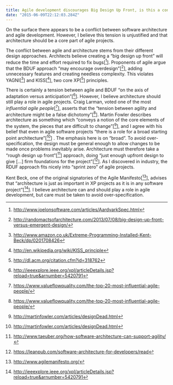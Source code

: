 ```yaml
---
title: Agile development discourages Big Design Up Front, is this a conflict with software architecture?
date: "2015-06-09T22:12:03.284Z"
---
```


On the surface there appears to be a conflict between software architecture and agile development. However, I believe this tension is unjustified and that architecture should be a core part of agile projects.

The conflict between agile and architecture stems from their different design approaches. Architects believe creating a “big design up front” will reduce the time and effort required to fix bugs[[^1]]. Proponents of agile argue that the BDUF approach “may encourage overdesign”[[^2]], adding unnecessary features and creating needless complexity. This violates YAGNI[[^11]] and
KISS[[^3]], two core XP[[^5]] principles.

There is certainly a tension between agile and BDUF “on the axis of adaptation versus anticipation”[[^6]]. However, I believe architecture should still play a role in agile projects. Craig Larman, voted one of the most *influential agile people*[[^4]], asserts that the “tension between agility and architecture might be a false dichotomy”[[^4]]. Martin Fowler describes architecture as something which “conveys a notion of the core elements of the system, the pieces that are difficult to change”[[^7]], and I agree with his belief that even in agile software projects “there is a role for a broad starting point architecture”[[^7]] . The emphasis here is on “broad”. To avoid over-specification, the design must be general enough to allow changes to be made once problems inevitably arise. Architecture must therefore take a “rough design up front”[[^8]] approach, doing “just enough upfront design to give [...] firm foundations for the project”[[^9]]. As I discovered in industry, the RDUF approach fits nicely into “sprint zero” of agile projects.

Kent Beck, one of the original signatories of the Agile Manifesto[[^10]], advises that “architecture is just as important in XP projects as it is in any software project”[[^6]]. I believe architecture can and should play a role in agile development, but care must be taken to avoid over-specification.



[^1]: http://www.joelonsoftware.com/articles/AardvarkSpec.html
[^2]: http://randomactsofarchitecture.com/2013/07/08/big-design-up-front-versus-emergent-design/
[^3]: http://en.wikipedia.org/wiki/KISS_principle
[^4]: https://www.valueflowquality.com/the-top-20-most-influential-agile-people/
[^5]: http://dl.acm.org/citation.cfm?id=318762
[^6]: http://ieeexplore.ieee.org/xpl/articleDetails.jsp?reload=true&arnumber=5420791
[^7]: http://martinfowler.com/articles/designDead.html
[^8]: http://www.taeuber.org/how-software-architecture-can-support-agility/
[^9]: https://leanpub.com/software-architecture-for-developers/read
[^10]: http://www.agilemanifesto.org/
[^11]: http://www.amazon.co.uk/Extreme-Programming-Installed-Kent-Beck/dp/0201708426


